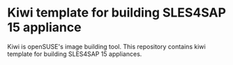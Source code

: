 # Kiwi template for building SLES4SAP 15 appliance
Kiwi is openSUSE's image building tool. This repository contains kiwi template for building SLES4SAP 15 appliances.
